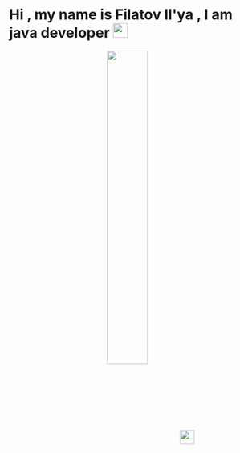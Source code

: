 # Hi , my name is Filatov Il'ya , I am java developer  <img src="https://github.com/TheDudeThatCode/TheDudeThatCode/blob/master/Assets/Hi.gif" width="29px">

<p align="center">
  <img src="https://media.giphy.com/media/rdma0nDFZMR32/giphy.gif" width="40%" align="center">
  <img src="https://github.com/TheDudeThatCode/TheDudeThatCode/blob/master/Assets/Hi.gif" width="29px">
  <br><br>
<!--   <samp>
    Hey!! I'm Sarthak Singhal :wave:
    <br><br>
    I work as a Web :globe_with_meridians: developer!
  </samp> -->
</p>

